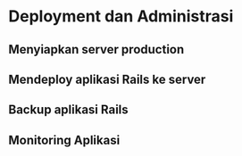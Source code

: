 # Deployment dan Administrasi #

## Menyiapkan server production ##

## Mendeploy aplikasi Rails ke server ##

## Backup aplikasi Rails ##

## Monitoring Aplikasi ##

